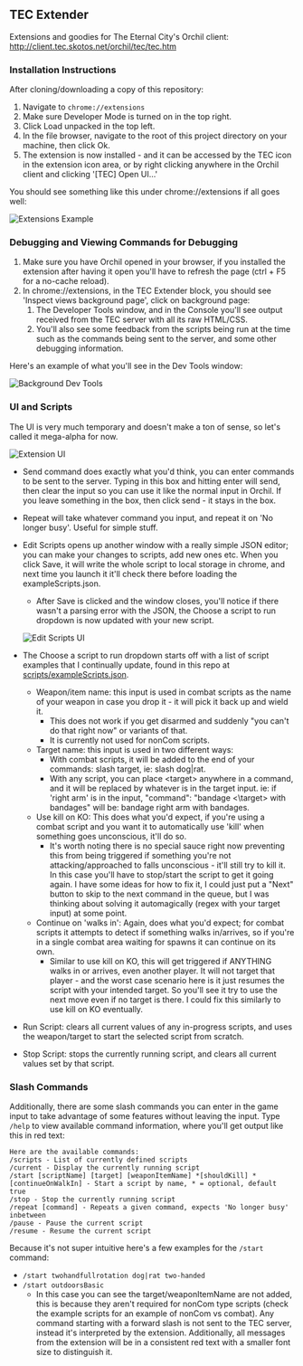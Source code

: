 ## TEC Extender

Extensions and goodies for The Eternal City's Orchil client: http://client.tec.skotos.net/orchil/tec/tec.htm

### Installation Instructions

After cloning/downloading a copy of this repository:

1. Navigate to ```chrome://extensions```
2. Make sure Developer Mode is turned on in the top right.
3. Click Load unpacked in the top left.
4. In the file browser, navigate to the root of this project directory on your machine, then click Ok.
5. The extension is now installed - and it can be accessed by the TEC icon in the extension icon area, or by right clicking anywhere in the Orchil client and clicking '[TEC] Open UI...'

You should see something like this under chrome://extensions if all goes well:

![Extensions Example](https://github.com/jdalley/tecext/blob/master/images/extensions.png "Extensions Example")


### Debugging and Viewing Commands for Debugging

1. Make sure you have Orchil opened in your browser, if you installed the extension after having it open you'll have to refresh the page (ctrl + F5 for a no-cache reload).
2. In chrome://extensions, in the TEC Extender block, you should see 'Inspect views background page', click on background page:
    1. The Developer Tools window, and in the Console you'll see output received from the TEC server with all its raw HTML/CSS.
    2. You'll also see some feedback from the scripts being run at the time such as the commands being sent to the server, and some other debugging information.

Here's an example of what you'll see in the Dev Tools window:

![Background Dev Tools](https://github.com/jdalley/tecext/blob/master/images/backgroundtools.png "Background Dev Tools")

### UI and Scripts

The UI is very much temporary and doesn't make a ton of sense, so let's called it mega-alpha for now.

![Extension UI](https://github.com/jdalley/tecext/blob/master/images/mainui.png "Extension UI")


* Send command does exactly what you'd think, you can enter commands to be sent to the server. Typing in this box and hitting enter will send, then clear the input so you can use it like the normal input in Orchil. If you leave something in the box, then click send - it stays in the box.
* Repeat will take whatever command you input, and repeat it on 'No longer busy'. Useful for simple stuff.
* Edit Scripts opens up another window with a really simple JSON editor; you can make your changes to scripts, add new ones etc. When you click Save, it will write the whole script to local storage in chrome, and next time you launch it it'll check there before loading the exampleScripts.json.
    * After Save is clicked and the window closes, you'll notice if there wasn't a parsing error with the JSON, the Choose a script to run dropdown is now updated with your new script.

    ![Edit Scripts UI](https://github.com/jdalley/tecext/blob/master/images/editscripts.png "Edit Scripts UI")

* The Choose a script to run dropdown starts off with a list of script examples that I continually update, found in this repo at [scripts/exampleScripts.json](scripts/exampleScripts.json).
    * Weapon/item name: this input is used in combat scripts as the name of your weapon in case you drop it - it will pick it back up and wield it.
        * This does not work if you get disarmed and suddenly "you can't do that right now" or variants of that.
        * It is currently not used for nonCom scripts.
    * Target name: this input is used in two different ways:
        * With combat scripts, it will be added to the end of your commands: slash target, ie: slash dog|rat.
        * With any script, you can place \<target\> anywhere in a command, and it will be replaced by whatever is in the target input. ie: if 'right arm' is in the input, "command": "bandage <\target\> with bandages" will be: bandage right arm with bandages.
    * Use kill on KO: This does what you'd expect, if you're using a combat script and you want it to automatically use 'kill' when something goes unconscious, it'll do so.
        * It's worth noting there is no special sauce right now preventing this from being triggered if something you're not attacking/approached to falls unconscious - it'll still try to kill it. In this case you'll have to stop/start the script to get it going again. I have some ideas for how to fix it, I could just put a "Next" button to skip to the next command in the queue, but I was thinking about solving it automagically (regex with your target input) at some point.
    * Continue on 'walks in': Again, does what you'd expect; for combat scripts it attempts to detect if something walks in/arrives, so if you're in a single combat area waiting for spawns it can continue on its own.
        * Similar to use kill on KO, this will get triggered if ANYTHING walks in or arrives, even another player. It will not target that player - and the worst case scenario here is it just resumes the script with your intended target. So you'll see it try to use the next move even if no target is there. I could fix this similarly to use kill on KO eventually.
* Run Script: clears all current values of any in-progress scripts, and uses the weapon/target to start the selected script from scratch.
* Stop Script: stops the currently running script, and clears all current values set by that script.

### Slash Commands

Additionally, there are some slash commands you can enter in the game input to take advantage of some features without leaving the input. Type `/help` to view available command information, where you'll get output like this in red text:

```
Here are the available commands:
/scripts - List of currently defined scripts
/current - Display the currently running script
/start [scriptName] [target] [weaponItemName] *[shouldKill] *[continueOnWalkIn] - Start a script by name, * = optional, default true
/stop - Stop the currently running script
/repeat [command] - Repeats a given command, expects 'No longer busy' inbetween
/pause - Pause the current script
/resume - Resume the current script
```

Because it's not super intuitive here's a few examples for the `/start` command:
- `/start twohandfullrotation dog|rat two-handed`
- `/start outdoorsBasic`
  - In this case you can see the target/weaponItemName are not added, this is because they aren't required for nonCom type scripts (check the example scripts for an example of nonCom vs combat).
Any command starting with a forward slash is not sent to the TEC server, instead it's interpreted by the extension. Additionally, all messages from the extension will be in a consistent red text with a smaller font size to distinguish it.
